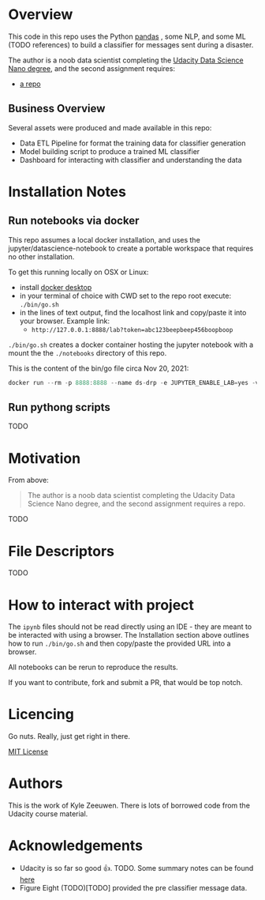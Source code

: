 
# Overview

This code in this repo uses the Python [pandas](https://pandas.pydata.org/) , some NLP, and some ML (TODO references) to build a classifier for messages sent during a disaster.

The author is a noob data scientist completing the [Udacity Data Science Nano degree](https://www.udacity.com/course/data-scientist-nanodegree--nd025), and the second assignment requires:

* [a repo](https://github.com/kylezeeuwen/ds-disaster-response-pipeline/)

## Business Overview

Several assets were produced and made available in this repo:

* Data ETL Pipeline for format the training data for classifier generation
* Model building script to produce a trained ML classifier
* Dashboard for interacting with classifier and understanding the data

# Installation Notes

## Run notebooks via docker

This repo assumes a local docker installation, and uses the jupyter/datascience-notebook to create a portable workspace that requires no other installation.

To get this running locally on OSX or Linux:
  * install [docker desktop](https://www.docker.com/products/docker-desktop)
  * in your terminal of choice with CWD set to the repo root execute: `./bin/go.sh`
  * in the lines of text output, find the localhost link and copy/paste it into your browser. Example link:
    * `http://127.0.0.1:8888/lab?token=abc123beepbeep456boopboop`

`./bin/go.sh` creates a docker container hosting the jupyter notebook with a mount the the `./notebooks` directory of this repo.

This is the content of the bin/go file circa Nov 20, 2021:

```js
docker run --rm -p 8888:8888 --name ds-drp -e JUPYTER_ENABLE_LAB=yes -v $(pwd)/notebook:/home/jovyan/work jupyter/datascience-notebook:latest
```

## Run pythong scripts

TODO

# Motivation

From above:

> The author is a noob data scientist completing the Udacity Data Science Nano degree, and the second assignment requires a repo.

TODO

# File Descriptors

TODO 

# How to interact with project

The `ipynb` files should not be read directly using an IDE - they are meant to be interacted with using a browser. The Installation section above outlines how to run `./bin/go.sh` and then copy/paste the provided URL into a browser.

All notebooks can be rerun to reproduce the results.

If you want to contribute, fork and submit a PR, that would be top notch.

# Licencing

Go nuts. Really, just get right in there.

[MIT License](./LICENSE)

# Authors

This is the work of Kyle Zeeuwen. There is lots of borrowed code from the Udacity course material. 

# Acknowledgements

* Udacity is so far so good 👍. TODO. Some summary notes can be found [here](./docs/project_rubric.md) 
* Figure Eight (TODO)[TODO] provided the pre classifier message data.